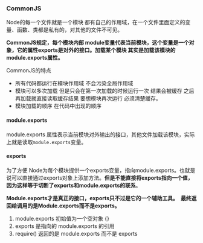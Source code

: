 ### CommonJS

Node的每一个文件就是一个模块 都有自己的作用域，在一个文件里面定义的变量、函数、类都是私有的，对其他的文件不可见。



**CommonJS规定，每个模块内部 module变量代表当前模块，这个变量是一个对象，它的属性exports是对外的接口。加载某个模块 其实是加载该模块的module.exports属性。**



CommonJS的特点

* 所有代码都运行在模块作用域 不会污染全局作用域
* 模块可以多次加载 但是只会在第一次加载的时候运行一次 结果会被缓存 之后再加载就直接读取缓存结果 要想模块再次运行 必须清楚缓存。
* 模块加载的顺序 在代码中出现的顺序



#### module.exports

module.exports 属性表示当前模块对外输出的接口，其他文件加载该模块，实际上就是读取`module.exports`变量。

#### exports

为了方便 Node为每个模块提供一个exports变量，指向module.exports。也就是说可以直接通过exports对象上添加方法。**但是不能直接将exports指向一个值，因为这样等于切断了exports和module.exports的联系**。



**Module.exports才是真正的接口，exports只不过是它的一个辅助工具。　最终返回给调用的是Module.exports而不是exports。**



1. module.exports 初始值为一个空对象 {}
2. exports 是指向的 module.exports 的引用
3. require() 返回的是 module.exports 而不是 exports











